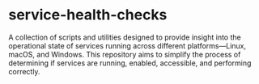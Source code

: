 # service-health-checks
A collection of scripts and utilities designed to provide insight into the operational state of services running across different platforms—Linux, macOS, and Windows. This repository aims to simplify the process of determining if services are running, enabled, accessible, and performing correctly.
